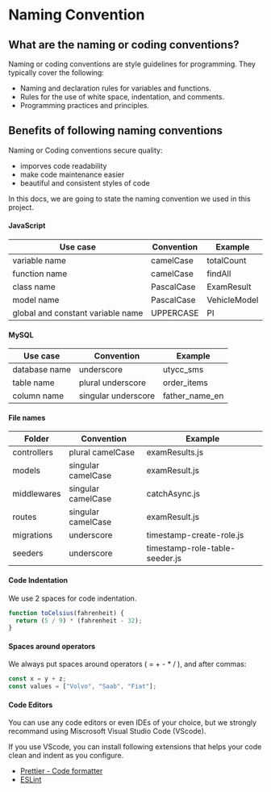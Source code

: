 # Naming Convention

## What are the naming or coding conventions?

Naming or coding conventions are style guidelines for programming. They typically cover the following:

- Naming and declaration rules for variables and functions.
- Rules for the use of white space, indentation, and comments.
- Programming practices and principles.

## Benefits of following naming conventions

Naming or Coding conventions secure quality:

- imporves code readability
- make code maintenance easier
- beautiful and consistent styles of code

In this docs, we are going to state the naming convention we used in this project.

#### JavaScript

| Use case                          | Convention | Example      |
| --------------------------------- | ---------- | ------------ |
| variable name                     | camelCase  | totalCount   |
| function name                     | camelCase  | findAll      |
| class name                        | PascalCase | ExamResult   |
| model name                        | PascalCase | VehicleModel |
| global and constant variable name | UPPERCASE  | PI           |

#### MySQL

| Use case      | Convention          | Example        |
| ------------- | ------------------- | -------------- |
| database name | underscore          | utycc_sms      |
| table name    | plural underscore   | order_items    |
| column name   | singular underscore | father_name_en |

#### File names

| Folder      | Convention         | Example                        |
| ----------- | ------------------ | ------------------------------ |
| controllers | plural camelCase   | examResults.js                 |
| models      | singular camelCase | examResult.js                  |
| middlewares | singular camelCase | catchAsync.js                  |
| routes      | singular camelCase | examResult.js                  |
| migrations  | underscore         | timestamp-create-role.js       |
| seeders     | underscore         | timestamp-role-table-seeder.js |

#### Code Indentation

We use 2 spaces for code indentation.

```javascript
function toCelsius(fahrenheit) {
  return (5 / 9) * (fahrenheit - 32);
}
```

#### Spaces around operators

We always put spaces around operators ( = + - \* / ), and after commas:

```javascript
const x = y + z;
const values = ["Volvo", "Saab", "Fiat"];
```

#### Code Editors

You can use any code editors or even IDEs of your choice, but we strongly recommand using Miscrosoft Visual Studio Code (VScode).

If you use VScode, you can install following extensions that helps your code clean and indent as you configure.

- [Prettier - Code formatter](https://prettier.io/)
- [ESLint](https://marketplace.visualstudio.com/items?itemName=dbaeumer.vscode-eslint)
